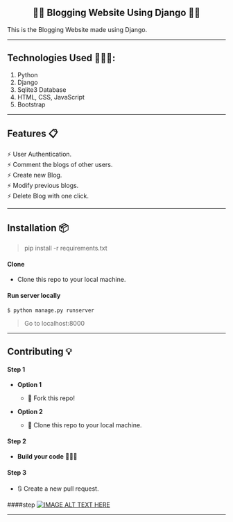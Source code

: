 <h2 align="center">✍🏽 Blogging Website Using Django ✍🏽</h2>

<p>This is the Blogging Website made using Django.</p>

----

## Technologies Used 👨🏽‍💻:
1. Python
2. Django
3. Sqlite3 Database
4. HTML, CSS, JavaScript
5. Bootstrap

---

## Features 📋
⚡️ User Authentication.\
⚡️ Comment the blogs of other users.\
⚡️ Create new Blog.\
⚡️ Modify previous blogs.\
⚡️ Delete Blog with one click.

----



## Installation 📦

>pip install -r requirements.txt

#### Clone

- Clone this repo to your local machine.

#### Run server locally

```shell
$ python manage.py runserver
```
> Go to localhost:8000

----

## Contributing 💡


#### Step 1

- **Option 1**
    - 🍴 Fork this repo!

- **Option 2**
    - 👯 Clone this repo to your local machine.


#### Step 2

- **Build your code** 🔨🔨🔨

#### Step 3

- 🔃 Create a new pull request.


####step
[![IMAGE ALT TEXT HERE](https://img.youtube.com/vi/N8oQi5JvR9E/0.jpg)](https://www.youtube.com/watch?v=N8oQi5JvR9E)


----
